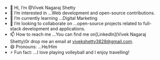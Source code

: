 - 👋 Hi, I’m @Vivek Nagaraj Shetty
- 👀 I’m interested in ...Web development and open-source contributions.
- 🌱 I’m currently learning ...Digital Marketing
- 💞️ I’m looking to collaborate on ...open-source projects related to full-stack development and applications.
- 📫 How to reach me ...You can find me on[LinkedIn](Vivek Nagaraj Shetty)0r drop me an email at vivekshetty3828@gmail.com.
- 😄 Pronouns: ...He/Him
- ⚡ Fun fact: ...I love playing volleyball and I enjoy travelling!

<!---
Vivek Nagaraj Shetty/Vivek Nagaraj Shetty is a ✨ special ✨ repository because its `README.md` (this file) appears on your GitHub profile.
You can click the Preview link to take a look at your changes.
--->
